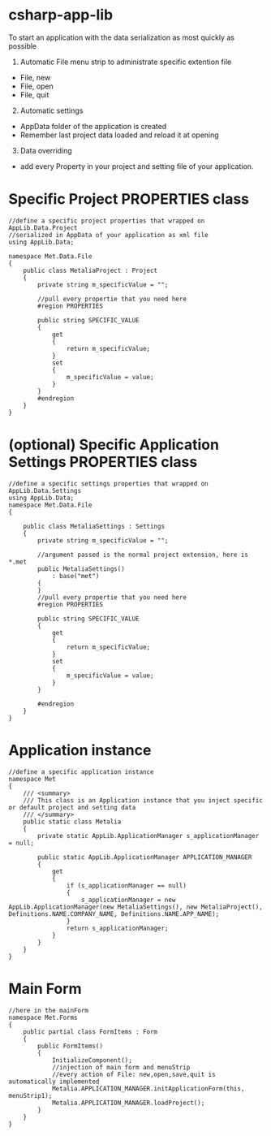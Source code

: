 # csharp-app-lib

To start an application with the data serialization as most quickly as possible

1. Automatic File menu strip to administrate specific extention file
  * File, new
  * File, open
  * File, quit
2. Automatic settings
  * AppData folder of the application is created
  * Remember last project data loaded and reload it at opening
3.  Data overriding
  * add every Property in your project and setting file of your application.



# Specific Project PROPERTIES class
	//define a specific project properties that wrapped on AppLib.Data.Project
	//serialized in AppData of your application as xml file
    using AppLib.Data;
    
    namespace Met.Data.File
    {
        public class MetaliaProject : Project
        {
            private string m_specificValue = "";
            
            //pull every propertie that you need here
            #region PROPERTIES
    
            public string SPECIFIC_VALUE
            {
                get
                {
                    return m_specificValue;
                }
                set
                {
                    m_specificValue = value;
                }
            }
            #endregion
        }
    }
# (optional) Specific Application Settings PROPERTIES class
	//define a specific settings properties that wrapped on AppLib.Data.Settings
    using AppLib.Data; 
    namespace Met.Data.File
    {

        public class MetaliaSettings : Settings
        {
            private string m_specificValue = "";
            
            //argument passed is the normal project extension, here is *.met
            public MetaliaSettings()
                : base("met")
            {
            }
            //pull every propertie that you need here
            #region PROPERTIES
    
            public string SPECIFIC_VALUE
            {
                get
                {
                    return m_specificValue;
                }
                set
                {
                    m_specificValue = value;
                }
            }
    
            #endregion
        }
    }
# Application instance
    //define a specific application instance
    namespace Met
    {
        /// <summary>
        /// This class is an Application instance that you inject specific or default project and setting data
        /// </summary>
        public static class Metalia
        {
            private static AppLib.ApplicationManager s_applicationManager = null;
            
            public static AppLib.ApplicationManager APPLICATION_MANAGER
            {
                get
                {
                    if (s_applicationManager == null)
                    {
                        s_applicationManager = new AppLib.ApplicationManager(new MetaliaSettings(), new MetaliaProject(), Definitions.NAME.COMPANY_NAME, Definitions.NAME.APP_NAME);
                    }
                    return s_applicationManager;
                }
            }
        }
    }
# Main Form    
    //here in the mainForm
    namespace Met.Forms
    {
        public partial class FormItems : Form
        {
            public FormItems()
            {
                InitializeComponent();
                //injection of main form and menuStrip
                //every action of File: new,open,save,quit is automatically implemented
                Metalia.APPLICATION_MANAGER.initApplicationForm(this, menuStrip1);
                Metalia.APPLICATION_MANAGER.loadProject();
            }
        }
    }
